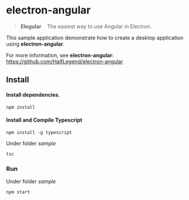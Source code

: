 # electron-angular
>  **Elegular** &nbsp; &nbsp;The easiest way to use Angular in Electron. 

This sample application demonstrate how to create a desktop application using **electron-angular**.

For more information, see **electron-angular**:  https://github.com/HalfLegend/electron-angular

## Install
#### Install dependencies.
```npm
npm install
```

#### Install and Compile Typescript
```npm
npm install -g typescript
```

Under folder *sample*
```npm
tsc
```

### Run

Under folder *sample*
```npm
npm start
```